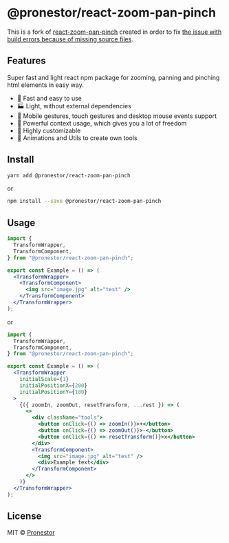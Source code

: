# @pronestor/react-zoom-pan-pinch

This is a fork of
[react-zoom-pan-pinch](https://github.com/prc5/react-zoom-pan-pinch) created in
order to fix
[the issue with build errors because of missing source files](https://github.com/prc5/react-zoom-pan-pinch/issues/265).

## Features

Super fast and light react npm package for zooming, panning and pinching html
elements in easy way.

- :rocket: Fast and easy to use
- :factory: Light, without external dependencies
- :gem: Mobile gestures, touch gestures and desktop mouse events support
- :gift: Powerful context usage, which gives you a lot of freedom
- :wrench: Highly customizable
- :crown: Animations and Utils to create own tools

## Install

```bash
yarn add @pronestor/react-zoom-pan-pinch
```

or

```bash
npm install --save @pronestor/react-zoom-pan-pinch
```

## Usage

```jsx
import {
  TransformWrapper,
  TransformComponent,
} from "@pronestor/react-zoom-pan-pinch";

export const Example = () => (
  <TransformWrapper>
    <TransformComponent>
      <img src="image.jpg" alt="test" />
    </TransformComponent>
  </TransformWrapper>
);
```

or

```jsx
import {
  TransformWrapper,
  TransformComponent,
} from "@pronestor/react-zoom-pan-pinch";

export const Example = () => (
  <TransformWrapper
    initialScale={1}
    initialPositionX={200}
    initialPositionY={100}
  >
    {({ zoomIn, zoomOut, resetTransform, ...rest }) => (
      <>
        <div className="tools">
          <button onClick={() => zoomIn()}>+</button>
          <button onClick={() => zoomOut()}>-</button>
          <button onClick={() => resetTransform()}>x</button>
        </div>
        <TransformComponent>
          <img src="image.jpg" alt="test" />
          <div>Example text</div>
        </TransformComponent>
      </>
    )}
  </TransformWrapper>
);
```

## License

MIT © [Pronestor](https://github.com/proNestorAps)
